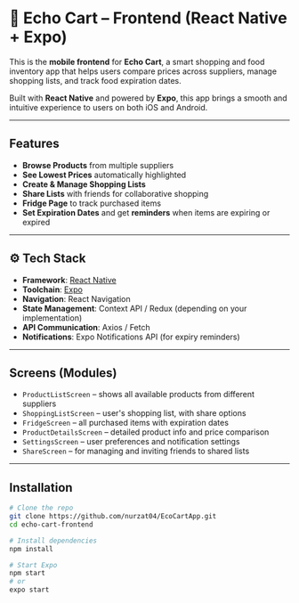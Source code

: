# 📱 Echo Cart – Frontend (React Native + Expo)

This is the **mobile frontend** for **Echo Cart**, a smart shopping and food inventory app that helps users compare prices across suppliers, manage shopping lists, and track food expiration dates.

Built with **React Native** and powered by **Expo**, this app brings a smooth and intuitive experience to users on both iOS and Android.

---

## Features

- **Browse Products** from multiple suppliers
- **See Lowest Prices** automatically highlighted
- **Create & Manage Shopping Lists**
- **Share Lists** with friends for collaborative shopping
- **Fridge Page** to track purchased items
- **Set Expiration Dates** and get **reminders** when items are expiring or expired

---

## ⚙️ Tech Stack

- **Framework**: [React Native](https://reactnative.dev/)
- **Toolchain**: [Expo](https://expo.dev/)
- **Navigation**: React Navigation
- **State Management**: Context API / Redux (depending on your implementation)
- **API Communication**: Axios / Fetch
- **Notifications**: Expo Notifications API (for expiry reminders)

---

## Screens (Modules)

- `ProductListScreen` – shows all available products from different suppliers
- `ShoppingListScreen` – user's shopping list, with share options
- `FridgeScreen` – all purchased items with expiration dates
- `ProductDetailsScreen` – detailed product info and price comparison
- `SettingsScreen` – user preferences and notification settings
- `ShareScreen` – for managing and inviting friends to shared lists

---

## Installation

```bash
# Clone the repo
git clone https://github.com/nurzat04/EcoCartApp.git
cd echo-cart-frontend

# Install dependencies
npm install

# Start Expo
npm start
# or
expo start
